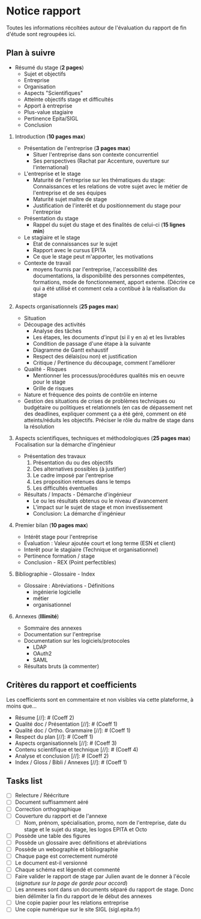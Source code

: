 Notice rapport
===========

Toutes les informations récoltées autour de l'évaluation du rapport de fin
d'étude sont regroupées ici.

## Plan à suivre

* Résumé du stage                                               (__2 pages__)
    * Sujet et objectifs
    * Entreprise
    * Organisation
    * Aspects "Scientifiques"
    * Atteinte objectifs stage et difficultés
    * Apport à entreprise
    * Plus-value stagiaire
    * Pertinence Epita/SIGL
    * Conclusion

1. Introduction                                                 (__10 pages max__)
    * Présentation de l'entreprise                              (__3 pages max__)
        * Situer l'entreprise dans son contexte concurrentiel
        * Ses perspectives (Rachat par Accenture, ouverture sur
        l'international)
    * L'entreprise et le stage
        * Maturité de l'entreprise sur les thématiques du stage:
        Connaissances et les relations de votre sujet avec le
        métier de l'entreprise et de ses équipes
        * Maturité sujet maître de stage
        * Justification de l'interêt et du positionnement du
        stage pour l'entreprise
    * Présentation du stage
        * Rappel du sujet du stage et des finalités de celui-ci (__15 lignes min__)
    * Le stagiaire et le stage
        * Etat de connaissances sur le sujet
        * Rapport avec le cursus EPITA
        * Ce que le stage peut m'apporter, les motivations
    * Contexte de travail
        * moyens fournis par l'entreprise, l'accessibilité des
        documentations, la disponibilité des personnes
        compétentes, formations, mode de fonctionnement, apport
        externe. (Décrire ce qui a été utilisé et
        comment cela a contibué à la réalisation du stage

2. Aspects organisationnels                                     (__25 pages max__)
    * Situation
    * Découpage des activités
        * Analyse des tâches
        * Les étapes, les documents d'input (si il y en a)  et
        les livrables
        * Condition de passage d'une étape à la suivante
        * Diagramme de Gantt exhaustif
        * Respect des délais(ou non) et justification
        * Critique / Pertinence du découpage, comment l'améliorer
    * Qualité - Risques
        * Mentionner les processus/procédures qualités mis en
        oeuvre pour le stage
        * Grille de risques
    * Nature et fréquence des points de contrôle en interne
    * Gestion des situations de crises de problèmes techniques
    ou budgétaire ou politiques et relationnels (en cas de
    dépassement net des deadlines, expliquer comment ça a été
    géré, comment on été atteints/réduits les objectifs.
    Préciser le rôle du maître de stage dans la résolution

3. Aspects scientifiques, techniques et méthodologiques         (__25 pages max__)
Focalisation sur la démarche d'ingénieur
    * Présentation des travaux
        1. Présentation du ou des objectifs
        2. Des alternatives possibles (à justifier)
        3. Le cadre imposé par l'entreprise
        4. Les proposition retenues dans le temps
        5. Les difficultés éventuelles
    * Résultats / Impacts - Démarche d'ingénieur
        * Le ou les résultats obtenus ou le niveau d'avancement
        * L'impact sur le sujet de stage et mon investissement
        * Conclusion: La démarche d'ingénieur

4. Premier bilan                                                (__10 pages max__)
    * Intérêt stage pour l'entreprise
    * Évaluation : Valeur ajoutée court et long terme
    (ESN et client)
    * Interêt pour le stagiaire (Technique et organisationnel)
    * Pertinence formation / stage
    * Conclusion - REX (Point perfectibles)

5. Bibliographie - Glossaire - Index
    * Glossaire : Abréviations - Définitions
        * ingénierie logicielle
        * métier
        * organisationnel

6. Annexes                                                      (__Illimité__)
    * Sommaire des annexes
    * Documentation sur l'entreprise
    * Documentation sur les logiciels/protocoles
        * LDAP
        * OAuth2
        * SAML
    * Résultats bruts (à commenter)

## Critères du rapport et coefficients

Les coefficients sont en commentaire et non visibles via cette plateforme, à
moins que...

* Résume
[//]: # (Coeff 2)
* Qualité doc / Présentation
[//]: # (Coeff 1)
* Qualité doc / Ortho. Grammaire
[//]: # (Coeff 1)
* Respect du plan
[//]: # (Coeff 1)
* Aspects organisationnels
[//]: # (Coeff 3)
* Contenu scientifique et technique
[//]: # (Coeff 4)
* Analyse et conclusion
[//]: # (Coeff 2)
* Index / Gloss / Bibli / Annexes
[//]: # (Coeff 1)

## Tasks list

- [ ] Relecture / Réécriture
- [ ] Document suffisamment aéré
- [ ] Correction orthographique
- [ ] Couverture du rapport et de l'annexe
    - [ ] Nom, prénom, spécialisation, promo, nom de l'entreprise, date du
      stage et le sujet du stage, les logos EPITA et Octo
- [ ] Possède une table des figures
- [ ] Possède un glossaire avec définitions et abréviations
- [ ] Possède un webographie et bibliographie
- [ ] Chaque page est correctement numéroté
- [ ] Le document est-il versionné
- [ ] Chaque schéma est légendé et commenté
- [ ] Faire valider le rapport de stage par Julien avant de le
  donner à l'école (*signature sur la page de garde pour accord*)
- [ ] Les annexes sont dans un documents séparé du rapport de stage. Donc bien
  délimiter la fin du rapport de le début des annexes
- [ ] Une copie papier pour les relations entreprise
- [ ] Une copie numérique sur le site SIGL (sigl.epita.fr)

